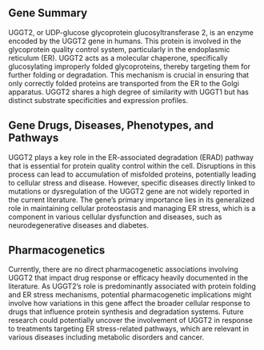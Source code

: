 ## Gene Summary
UGGT2, or UDP-glucose glycoprotein glucosyltransferase 2, is an enzyme encoded by the UGGT2 gene in humans. This protein is involved in the glycoprotein quality control system, particularly in the endoplasmic reticulum (ER). UGGT2 acts as a molecular chaperone, specifically glucosylating improperly folded glycoproteins, thereby targeting them for further folding or degradation. This mechanism is crucial in ensuring that only correctly folded proteins are transported from the ER to the Golgi apparatus. UGGT2 shares a high degree of similarity with UGGT1 but has distinct substrate specificities and expression profiles.

## Gene Drugs, Diseases, Phenotypes, and Pathways
UGGT2 plays a key role in the ER-associated degradation (ERAD) pathway that is essential for protein quality control within the cell. Disruptions in this process can lead to accumulation of misfolded proteins, potentially leading to cellular stress and disease. However, specific diseases directly linked to mutations or dysregulation of the UGGT2 gene are not widely reported in the current literature. The gene’s primary importance lies in its generalized role in maintaining cellular proteostasis and managing ER stress, which is a component in various cellular dysfunction and diseases, such as neurodegenerative diseases and diabetes.

## Pharmacogenetics
Currently, there are no direct pharmacogenetic associations involving UGGT2 that impact drug response or efficacy heavily documented in the literature. As UGGT2’s role is predominantly associated with protein folding and ER stress mechanisms, potential pharmacogenetic implications might involve how variations in this gene affect the broader cellular response to drugs that influence protein synthesis and degradation systems. Future research could potentially uncover the involvement of UGGT2 in response to treatments targeting ER stress-related pathways, which are relevant in various diseases including metabolic disorders and cancer.